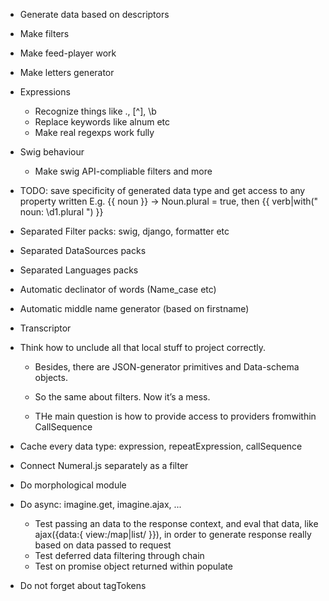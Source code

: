 * Generate data based on descriptors
* Make filters
* Make feed-player work
* Make letters generator

* Expressions
	* Recognize things like ., [^], \b
	* Replace keywords like alnum etc
	* Make real regexps work fully

* Swig behaviour
	* Make swig API-compliable filters and more


* TODO: save specificity of generated data type and get access to any property written
E.g. {{ noun }} → Noun.plural = true, then {{ verb|with(" noun: \d1.plural ") }}

* Separated Filter packs: swig, django, formatter etc
* Separated DataSources packs
* Separated Languages packs

* Automatic declinator of words (Name_case etc)

* Automatic middle name generator (based on firstname)
* Transcriptor

* Think how to unclude all that local stuff to project correctly.
	* Besides, there are JSON-generator primitives and Data-schema objects.
	* So the same about filters. Now it’s a mess.

	* THe main question is how to provide access to providers fromwithin CallSequence

* Cache every data type: expression, repeatExpression, callSequence

* Connect Numeral.js separately as a filter

* Do morphological module

* Do async: imagine.get, imagine.ajax, ...
	* Test passing an data to the response context, and eval that data, like ajax({data:{ view:/map|list/ }}), in order to generate response really based on data passed to request
	* Test deferred data filtering through chain
	* Test on promise object returned within populate
	

* Do not forget about tagTokens

